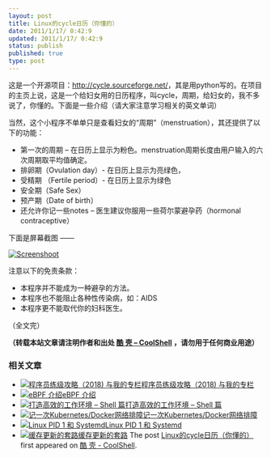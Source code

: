 ```yaml
---
layout: post
title: Linux的cycle日历（你懂的）
date: 2011/1/17/ 0:42:9
updated: 2011/1/17/ 0:42:9
status: publish
published: true
type: post
---
```


这是一个开源项目：<http://cycle.sourceforge.net/>，其是用python写的。在项目的主页上说，这是一个给妇女用的日历程序，叫cycle，周期，给妇女的，我不多说了，你懂的。下面是一些介绍（请大家注意学习相关的英文单词）


当然，这个小程序不单单只是查看妇女的“周期”（menstruation），其还提供了以下的功能：


* 第一次的周期 – 在日历上显示为粉色。menstruation周期长度由用户输入的六次周期取平均值确定。
* 排卵期（Ovulation day）- 在日历上显示为亮绿色，
* 受精期 （Fertile period）- 在日历上显示为绿色
* 安全期（Safe Sex）
* 预产期（Date of birth）
* 还允许你记一些notes – 医生建议你服用一些荷尔蒙避孕药（hormonal contraceptive）


下面是屏幕截图 ——


[![Screenshoot](http://cycle.sourceforge.net/scr1_m.png)](http://cycle.sourceforge.net/scr1.png)


注意以下的免责条款：


* 本程序并不能成为一种避孕的方法。
* 本程序也不能阻止各种性传染病，如：AIDS
* 本程序更不能取代你的妇科医生。


（全文完）



**（转载本站文章请注明作者和出处 [酷 壳 – CoolShell](https://coolshell.cn/) ，请勿用于任何商业用途）**



### 相关文章

* [![程序员练级攻略（2018)  与我的专栏](https://coolshell.cn/wp-content/uploads/2018/05/300x262-150x150.jpg)](https://coolshell.cn/articles/18360.html)[程序员练级攻略（2018) 与我的专栏](https://coolshell.cn/articles/18360.html)
* [![eBPF 介绍](https://coolshell.cn/wp-content/uploads/2022/12/eBPF-150x150.jpeg)](https://coolshell.cn/articles/22320.html)[eBPF 介绍](https://coolshell.cn/articles/22320.html)
* [![打造高效的工作环境 – Shell 篇](https://coolshell.cn/wp-content/uploads/2019/03/linux.ninja_-150x150.png)](https://coolshell.cn/articles/19219.html)[打造高效的工作环境 – Shell 篇](https://coolshell.cn/articles/19219.html)
* [![记一次Kubernetes/Docker网络排障](https://coolshell.cn/wp-content/uploads/2018/12/docker-networking-1-150x150.png)](https://coolshell.cn/articles/18654.html)[记一次Kubernetes/Docker网络排障](https://coolshell.cn/articles/18654.html)
* [![Linux PID 1 和 Systemd](https://coolshell.cn/wp-content/uploads/2017/07/systemd-1-150x150.jpeg)](https://coolshell.cn/articles/17998.html)[Linux PID 1 和 Systemd](https://coolshell.cn/articles/17998.html)
* [![缓存更新的套路](https://coolshell.cn/wp-content/uploads/2016/07/cache-150x150.png)](https://coolshell.cn/articles/17416.html)[缓存更新的套路](https://coolshell.cn/articles/17416.html)
The post [Linux的cycle日历（你懂的）](https://coolshell.cn/articles/3489.html) first appeared on [酷 壳 - CoolShell](https://coolshell.cn).
